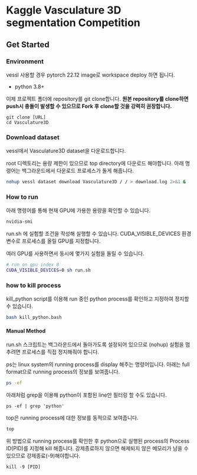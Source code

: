 # Kaggle Vasculature 3D segmentation Competition

## Get Started

### Environment

vessl 사용할 경우 pytorch 22.12 image로 workspace deploy 하면 됩니다.

- python 3.8+

이제 프로젝트 폴더에 repository를 git clone합니다. **원본 repository를 clone하면 push시 충돌이 발생할 수 있으므로 Fork 후 clone할 것을 강력히 권장합니다.**
```
git clone [URL]
cd Vasculature3D
```

### Download dataset

vessl에서 Vasculature3D dataset을 다운로드합니다.

root 디렉토리는 용량 제한이 있으므로 top directory에 다운로드 해야합니다. 아래 명령어는 백그라운드에서 다운로드 프로세스가 돌게 해줍니다.

```sh
nohup vessl dataset download Vasculature3D / / > download.log 2>&1 &
```

### How to run

아래 명령어를 통해 현재 GPU에 가용한 용량을 확인할 수 있습니다. 

```sh
nvidia-smi
```

run.sh 에 실험할 조건을 작성해 실행할 수 있습니다. CUDA_VISIBLE_DEVICES 환경변수로 프로세스를 올릴 GPU를 지정합니다.

여러 GPU를 사용하면서 동시에 몇가지 실험을 돌릴 수 있습니다.

```sh
# run on gpu index 0
CUDA_VISIBLE_DEVICES=0 sh run.sh
```

### how to kill process 

kill_python script를 이용해 run 중인 python process를 확인하고 지정하여 정지할 수 있습니다.

```bash
bash kill_python.bash
```

#### Manual Method

run.sh 스크립트는 백그라운드에서 돌아가도록 설정되어 있으므로 (nohup) 실험을 멈추려면 프로세스를 직접 정지해줘야 합니다.

ps는 linux system의 running process를 display 해주는 명령어입니다.
아래는 full format으로 running process의 정보를 보여줍니다.
```sh
ps -ef
```

아래처럼 grep을 이용해 python이 포함된 line만 필터링 할 수도 있습니다.
```
ps -ef | grep 'python'
```

top은 running process에 대한 정보를 동적으로 보여줍니다.
```sh
top
```

위 방법으로 running process를 확인한 후 python으로 실행된 process의 Process ID(PID)를 지정해 kill 해줍니다.
강제종료하지 않으면 해제되지 않은 메모리가 남을 수 있으므로 강제종료(-9)해야합니다.

```
kill -9 [PID]
```



